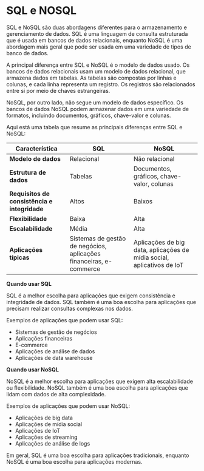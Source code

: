 # SQL e  NOSQL
SQL e NoSQL são duas abordagens diferentes para o armazenamento e gerenciamento de dados. SQL é uma linguagem de consulta estruturada que é usada em bancos de dados relacionais, enquanto NoSQL é uma abordagem mais geral que pode ser usada em uma variedade de tipos de banco de dados.

A principal diferença entre SQL e NoSQL é o modelo de dados usado. Os bancos de dados relacionais usam um modelo de dados relacional, que armazena dados em tabelas. As tabelas são compostas por linhas e colunas, e cada linha representa um registro. Os registros são relacionados entre si por meio de chaves estrangeiras.

NoSQL, por outro lado, não segue um modelo de dados específico. Os bancos de dados NoSQL podem armazenar dados em uma variedade de formatos, incluindo documentos, gráficos, chave-valor e colunas.

Aqui está uma tabela que resume as principais diferenças entre SQL e NoSQL:

| Característica | SQL | NoSQL |
|---|---|---|
| **Modelo de dados** | Relacional | Não relacional |
| **Estrutura de dados** | Tabelas | Documentos, gráficos, chave-valor, colunas |
| **Requisitos de consistência e integridade** | Altos | Baixos |
| **Flexibilidade** | Baixa | Alta |
| **Escalabilidade** | Média | Alta |
| **Aplicações típicas** | Sistemas de gestão de negócios, aplicações financeiras, e-commerce | Aplicações de big data, aplicações de mídia social, aplicativos de IoT |

**Quando usar SQL**

SQL é a melhor escolha para aplicações que exigem consistência e integridade de dados. SQL também é uma boa escolha para aplicações que precisam realizar consultas complexas nos dados.

Exemplos de aplicações que podem usar SQL:

* Sistemas de gestão de negócios
* Aplicações financeiras
* E-commerce
* Aplicações de análise de dados
* Aplicações de data warehouse

**Quando usar NoSQL**

NoSQL é a melhor escolha para aplicações que exigem alta escalabilidade ou flexibilidade. NoSQL também é uma boa escolha para aplicações que lidam com dados de alta complexidade.

Exemplos de aplicações que podem usar NoSQL:

* Aplicações de big data
* Aplicações de mídia social
* Aplicações de IoT
* Aplicações de streaming
* Aplicações de análise de logs

Em geral, SQL é uma boa escolha para aplicações tradicionais, enquanto NoSQL é uma boa escolha para aplicações modernas.